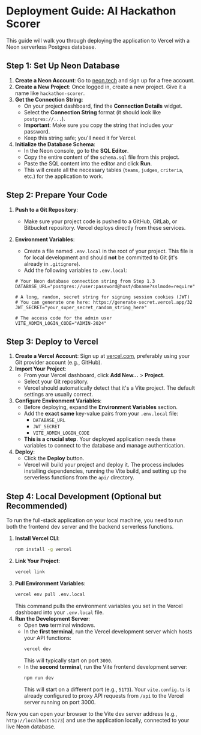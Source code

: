 # Deployment Guide: AI Hackathon Scorer

This guide will walk you through deploying the application to Vercel with a Neon serverless Postgres database.

## Step 1: Set Up Neon Database

1.  **Create a Neon Account**: Go to [neon.tech](https://neon.tech/) and sign up for a free account.
2.  **Create a New Project**: Once logged in, create a new project. Give it a name like `hackathon-scorer`.
3.  **Get the Connection String**:
    *   On your project dashboard, find the **Connection Details** widget.
    *   Select the **Connection String** format (it should look like `postgres://...`).
    *   **Important**: Make sure you copy the string that includes your password.
    *   Keep this string safe; you'll need it for Vercel.
4.  **Initialize the Database Schema**:
    *   In the Neon console, go to the **SQL Editor**.
    *   Copy the entire content of the `schema.sql` file from this project.
    *   Paste the SQL content into the editor and click **Run**.
    *   This will create all the necessary tables (`teams`, `judges`, `criteria`, etc.) for the application to work.

## Step 2: Prepare Your Code

1.  **Push to a Git Repository**:
    *   Make sure your project code is pushed to a GitHub, GitLab, or Bitbucket repository. Vercel deploys directly from these services.
2.  **Environment Variables**:
    *   Create a file named `.env.local` in the root of your project. This file is for local development and should **not** be committed to Git (it's already in `.gitignore`).
    *   Add the following variables to `.env.local`:

    ```
    # Your Neon database connection string from Step 1.3
    DATABASE_URL="postgres://user:password@host/dbname?sslmode=require"

    # A long, random, secret string for signing session cookies (JWT)
    # You can generate one here: https://generate-secret.vercel.app/32
    JWT_SECRET="your_super_secret_random_string_here"

    # The access code for the admin user
    VITE_ADMIN_LOGIN_CODE="ADMIN-2024"
    ```

## Step 3: Deploy to Vercel

1.  **Create a Vercel Account**: Sign up at [vercel.com](https://vercel.com/), preferably using your Git provider account (e.g., GitHub).
2.  **Import Your Project**:
    *   From your Vercel dashboard, click **Add New...** > **Project**.
    *   Select your Git repository.
    *   Vercel should automatically detect that it's a Vite project. The default settings are usually correct.
3.  **Configure Environment Variables**:
    *   Before deploying, expand the **Environment Variables** section.
    *   Add the **exact same** key-value pairs from your `.env.local` file:
        *   `DATABASE_URL`
        *   `JWT_SECRET`
        *   `VITE_ADMIN_LOGIN_CODE`
    *   **This is a crucial step**. Your deployed application needs these variables to connect to the database and manage authentication.
4.  **Deploy**:
    *   Click the **Deploy** button.
    *   Vercel will build your project and deploy it. The process includes installing dependencies, running the Vite build, and setting up the serverless functions from the `api/` directory.

## Step 4: Local Development (Optional but Recommended)

To run the full-stack application on your local machine, you need to run both the frontend dev server and the backend serverless functions.

1.  **Install Vercel CLI**:
    ```bash
    npm install -g vercel
    ```
2.  **Link Your Project**:
    ```bash
    vercel link
    ```
3.  **Pull Environment Variables**:
    ```bash
    vercel env pull .env.local
    ```
    This command pulls the environment variables you set in the Vercel dashboard into your `.env.local` file.
4.  **Run the Development Server**:
    *   Open **two** terminal windows.
    *   In the **first terminal**, run the Vercel development server which hosts your API functions:
        ```bash
        vercel dev
        ```
        This will typically start on port `3000`.
    *   In the **second terminal**, run the Vite frontend development server:
        ```bash
        npm run dev
        ```
        This will start on a different port (e.g., `5173`). Your `vite.config.ts` is already configured to proxy API requests from `/api` to the Vercel server running on port 3000.

Now you can open your browser to the Vite dev server address (e.g., `http://localhost:5173`) and use the application locally, connected to your live Neon database.
